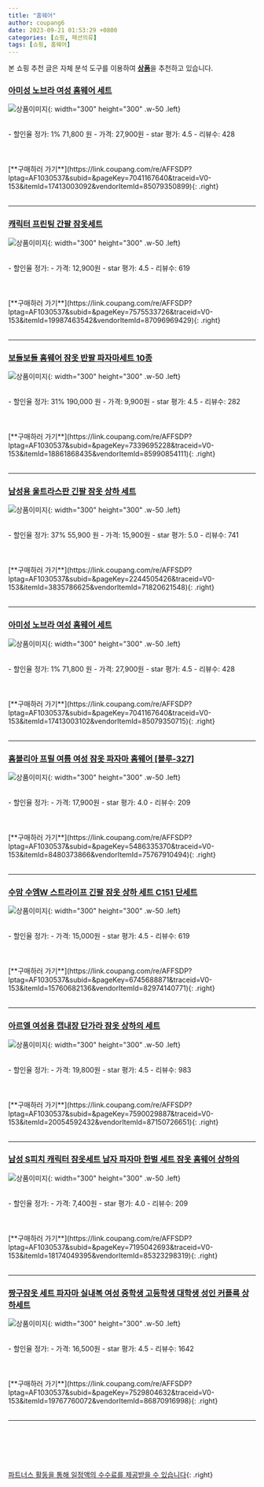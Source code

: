 ```yaml
---
title: "홈웨어"
author: coupang6
date: 2023-09-21 01:53:29 +0800
categories: [쇼핑, 패션의류]
tags: [쇼핑, 홈웨어]
---
```


본 쇼핑 추천 글은 자체 분석 도구를 이용하여 [**상품**](https://link.coupang.com/a/bao1ui)을 추천하고 있습니다.

### [아미성 노브라 여성 홈웨어 세트](https://link.coupang.com/re/AFFSDP?lptag=AF1030537&subid=&pageKey=7041167640&traceid=V0-153&itemId=17413003092&vendorItemId=85079350899)

![상품이미지](https://thumbnail10.coupangcdn.com/thumbnails/remote/230x230ex/image/vendor_inventory/610a/04d052b685776ca57ad6f6cf3617b7b350898c9b577f2dc7099582a75703.jpg){: width="300" height="300" .w-50 .left}


<br>
- 할인율 정가: 1%  71,800   원
- 가격: 27,900원
- star 평가: 4.5
- 리뷰수: 428
<br>
<br>
<br>
<br>
[**구매하러 가기**](https://link.coupang.com/re/AFFSDP?lptag=AF1030537&subid=&pageKey=7041167640&traceid=V0-153&itemId=17413003092&vendorItemId=85079350899){: .right}
<br>
<br>

---

### [캐릭터 프린팅 간팔 잠옷세트](https://link.coupang.com/re/AFFSDP?lptag=AF1030537&subid=&pageKey=7575533726&traceid=V0-153&itemId=19987463542&vendorItemId=87096969429)

![상품이미지](https://thumbnail8.coupangcdn.com/thumbnails/remote/230x230ex/image/vendor_inventory/8265/a36e2d5e70adb4696b0bddcde9fe7e87b6be6d528d7fcf797b4e6e8939c0.jpg){: width="300" height="300" .w-50 .left}


<br>
- 할인율 정가: 
- 가격: 12,900원
- star 평가: 4.5
- 리뷰수: 619
<br>
<br>
<br>
<br>
[**구매하러 가기**](https://link.coupang.com/re/AFFSDP?lptag=AF1030537&subid=&pageKey=7575533726&traceid=V0-153&itemId=19987463542&vendorItemId=87096969429){: .right}
<br>
<br>

---

### [보들보들 홈웨어 잠옷 반팔 파자마세트 10종](https://link.coupang.com/re/AFFSDP?lptag=AF1030537&subid=&pageKey=7339695228&traceid=V0-153&itemId=18861868435&vendorItemId=85990854111)

![상품이미지](https://thumbnail6.coupangcdn.com/thumbnails/remote/230x230ex/image/vendor_inventory/6363/2c1bb10f2bfd4f0869bbd9fd7e578717d7a78687d32a7b4937eca9596ecf.png){: width="300" height="300" .w-50 .left}


<br>
- 할인율 정가: 31%  190,000   원
- 가격: 9,900원
- star 평가: 4.5
- 리뷰수: 282
<br>
<br>
<br>
<br>
[**구매하러 가기**](https://link.coupang.com/re/AFFSDP?lptag=AF1030537&subid=&pageKey=7339695228&traceid=V0-153&itemId=18861868435&vendorItemId=85990854111){: .right}
<br>
<br>

---

### [남성용 울트라스판 긴팔 잠옷 상하 세트](https://link.coupang.com/re/AFFSDP?lptag=AF1030537&subid=&pageKey=2244505426&traceid=V0-153&itemId=3835786625&vendorItemId=71820621548)

![상품이미지](https://thumbnail7.coupangcdn.com/thumbnails/remote/230x230ex/image/retail/images/2020/10/15/14/7/94e887ce-4a75-48b2-9468-f5a4c97f83ee.jpg){: width="300" height="300" .w-50 .left}


<br>
- 할인율 정가: 37%  55,900   원
- 가격: 15,900원
- star 평가: 5.0
- 리뷰수: 741
<br>
<br>
<br>
<br>
[**구매하러 가기**](https://link.coupang.com/re/AFFSDP?lptag=AF1030537&subid=&pageKey=2244505426&traceid=V0-153&itemId=3835786625&vendorItemId=71820621548){: .right}
<br>
<br>

---

### [아미성 노브라 여성 홈웨어 세트](https://link.coupang.com/re/AFFSDP?lptag=AF1030537&subid=&pageKey=7041167640&traceid=V0-153&itemId=17413003102&vendorItemId=85079350715)

![상품이미지](https://thumbnail8.coupangcdn.com/thumbnails/remote/230x230ex/image/vendor_inventory/01d6/25d304f2b39a5e70a3fcbab1f576250fdd47161a767ec57e53384dc57aaf.jpg){: width="300" height="300" .w-50 .left}


<br>
- 할인율 정가: 1%  71,800   원
- 가격: 27,900원
- star 평가: 4.5
- 리뷰수: 428
<br>
<br>
<br>
<br>
[**구매하러 가기**](https://link.coupang.com/re/AFFSDP?lptag=AF1030537&subid=&pageKey=7041167640&traceid=V0-153&itemId=17413003102&vendorItemId=85079350715){: .right}
<br>
<br>

---

### [홈블리아 프릴 여름 여성 잠옷 파자마 홈웨어 [블루-327]](https://link.coupang.com/re/AFFSDP?lptag=AF1030537&subid=&pageKey=5486335370&traceid=V0-153&itemId=8480373866&vendorItemId=75767910494)

![상품이미지](https://thumbnail9.coupangcdn.com/thumbnails/remote/230x230ex/image/vendor_inventory/cce3/493070ddc8968a88621de31c82c56c2f1b8a5109c10b0a36c3c4afa76316.jpg){: width="300" height="300" .w-50 .left}


<br>
- 할인율 정가: 
- 가격: 17,900원
- star 평가: 4.0
- 리뷰수: 209
<br>
<br>
<br>
<br>
[**구매하러 가기**](https://link.coupang.com/re/AFFSDP?lptag=AF1030537&subid=&pageKey=5486335370&traceid=V0-153&itemId=8480373866&vendorItemId=75767910494){: .right}
<br>
<br>

---

### [수맘 수엠W 스트라이프 긴팔 잠옷 상하 세트 C151 단세트](https://link.coupang.com/re/AFFSDP?lptag=AF1030537&subid=&pageKey=6745688871&traceid=V0-153&itemId=15760682136&vendorItemId=82974140771)

![상품이미지](https://thumbnail9.coupangcdn.com/thumbnails/remote/230x230ex/image/vendor_inventory/06da/21fceb3289fec1135e278054d30dde4ec0928a4c01a2b115c32fc1d4a27b.jpg){: width="300" height="300" .w-50 .left}


<br>
- 할인율 정가: 
- 가격: 15,000원
- star 평가: 4.5
- 리뷰수: 619
<br>
<br>
<br>
<br>
[**구매하러 가기**](https://link.coupang.com/re/AFFSDP?lptag=AF1030537&subid=&pageKey=6745688871&traceid=V0-153&itemId=15760682136&vendorItemId=82974140771){: .right}
<br>
<br>

---

### [아르엘 여성용 캡내장 단가라 잠옷 상하의 세트](https://link.coupang.com/re/AFFSDP?lptag=AF1030537&subid=&pageKey=7590029887&traceid=V0-153&itemId=20054592432&vendorItemId=87150726651)

![상품이미지](https://thumbnail9.coupangcdn.com/thumbnails/remote/230x230ex/image/vendor_inventory/e55d/1f50a605d51e46b4368fe8579fb39e95c7255b2c475a6cacd7c36e06b098.png){: width="300" height="300" .w-50 .left}


<br>
- 할인율 정가: 
- 가격: 19,800원
- star 평가: 4.5
- 리뷰수: 983
<br>
<br>
<br>
<br>
[**구매하러 가기**](https://link.coupang.com/re/AFFSDP?lptag=AF1030537&subid=&pageKey=7590029887&traceid=V0-153&itemId=20054592432&vendorItemId=87150726651){: .right}
<br>
<br>

---

### [남성 S피치 캐릭터 잠옷세트 남자 파자마 한벌 세트 잠옷 홈웨어 상하의](https://link.coupang.com/re/AFFSDP?lptag=AF1030537&subid=&pageKey=7195042693&traceid=V0-153&itemId=18174049395&vendorItemId=85323298319)

![상품이미지](https://thumbnail8.coupangcdn.com/thumbnails/remote/230x230ex/image/vendor_inventory/2c6f/ecc3003e95f52681969c0e41119325b12ec02cf67b67b6a923fa421e72a8.jpg){: width="300" height="300" .w-50 .left}


<br>
- 할인율 정가: 
- 가격: 7,400원
- star 평가: 4.0
- 리뷰수: 209
<br>
<br>
<br>
<br>
[**구매하러 가기**](https://link.coupang.com/re/AFFSDP?lptag=AF1030537&subid=&pageKey=7195042693&traceid=V0-153&itemId=18174049395&vendorItemId=85323298319){: .right}
<br>
<br>

---

### [짱구잠옷 세트 파자마 실내복 여성 중학생 고등학생 대학생 성인 커플룩 상하세트](https://link.coupang.com/re/AFFSDP?lptag=AF1030537&subid=&pageKey=7529804632&traceid=V0-153&itemId=19767760072&vendorItemId=86870916998)

![상품이미지](https://thumbnail7.coupangcdn.com/thumbnails/remote/230x230ex/image/vendor_inventory/852f/0b41a05356210c92577115946a8c6deb5047c201a9437477fadf020bbe29.jpg){: width="300" height="300" .w-50 .left}


<br>
- 할인율 정가: 
- 가격: 16,500원
- star 평가: 4.5
- 리뷰수: 1642
<br>
<br>
<br>
<br>
[**구매하러 가기**](https://link.coupang.com/re/AFFSDP?lptag=AF1030537&subid=&pageKey=7529804632&traceid=V0-153&itemId=19767760072&vendorItemId=86870916998){: .right}
<br>
<br>

---
<br><br><br><br><br> [파트너스 활동을 통해 일정액의 수수료를 제공받을 수 있습니다](https://link.coupang.com/a/bao1ui){: .right}